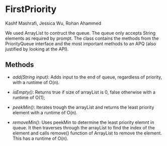# FirstPriority
Kashf Mashrafi, Jessica Wu, Rohan Ahammed

We used ArrayList to contruct the queue. The queue only accepts String elements as required by prompt. The class contains the methods from the PriorityQueue interface and the most important methods to an APQ (also justified by looking at the API).

## Methods

* *add(String input)*:
Adds input to the end of queue, regardless of priority, with a runtime of O(n).

* *isEmpty()*:
Returns true if size of arrayList is 0, false otherwise with a runtime of O(1);

* *peekMin()*:
Iterates trough the arrayList and returns the least priority element with a runtime of O(n).

* *removeMin()*:
Uses peekMin to determine the least priority elemnt in queue. It then traverses through the arrayList to find the index of the element and calls remove() function of ArrayList to remove the element. This has a runtime of O(n).


